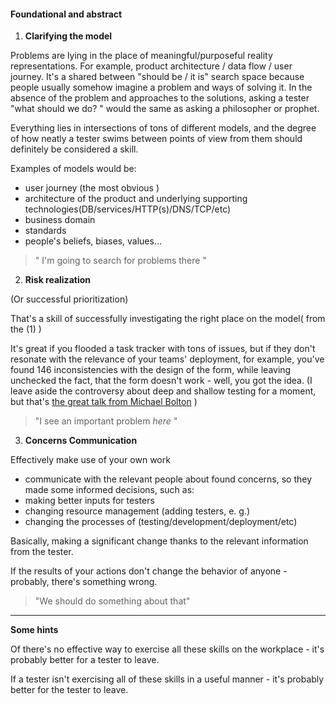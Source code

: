 #### Foundational and abstract

1. **Clarifying the model**

Problems are lying in the place of meaningful/purposeful reality representations. For example, product architecture / data flow / user journey. It's a shared between "should be / it is" search space because people usually somehow imagine a problem and  ways of solving it. In the absence of the problem and approaches to the solutions, asking a tester "what should we do? " would the same as asking a philosopher or prophet. 

Everything lies in intersections of tons of different models, and the degree of how neatly a tester swims between points of view from them should definitely be considered a skill.

Examples of models would be:
- user journey (the most obvious )
- architecture of the product and underlying supporting technologies(DB/services/HTTP(s)/DNS/TCP/etc)
- business domain
- standards
- people's  beliefs, biases, values...


> " I'm going to search for problems there "

2. **Risk realization**

(Or successful prioritization)

That's a skill of successfully investigating the right place on the model( from the (1) ) 

It's great if you flooded a task tracker with tons of issues, but if they don't resonate with the relevance of your teams' deployment, for example, you've found 146 inconsistencies with the design of the form, while leaving unchecked the fact, that the form doesn't work - well, you got the idea. (I leave aside the controversy about deep and shallow testing for a moment, but that's [the great talk from Michael Bolton](https://www.youtube.com/watch?v=o9sPCyMxakY) )

> "I see an important problem *here* "

3. **Concerns Communication**

Effectively make use of your own work
- communicate with the relevant people about found concerns, so they made some informed decisions, such as:
- making better inputs for testers
- changing resource management (adding testers, e. g.) 
- changing the processes of (testing/development/deployment/etc) 

Basically, making a significant change thanks to the relevant information from the tester.

If the results of your actions don't change the behavior of anyone - probably, there's something wrong.

> "We should do something about that"

-----

**Some hints**

Of there's no effective way to exercise all these skills on the workplace - it's probably better for a tester to leave.

If a tester isn't exercising all of these skills in a useful manner - it's probably better for the tester to leave.